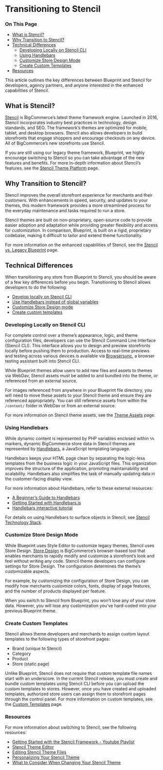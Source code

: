 # Transitioning to Stencil

<div class="otp" id="no-index">

### On This Page
- [What is Stencil?](#what-is-stencil)
- [Why Transition to Stencil?](#why-transition-to-stencil?)
- [Technical Differences](#technical-differences)
  - [Developing Locally on Stencil CLI](#developing-locally-on-stencil-cli)
  - [Using Handlebars](#using-handlebars)
  - [Customize Store Design Mode](#customize-store-design-mode)
  - [Create Custom Templates](#create-custom-templates)
- [Resources](#resources)

</div>

This article outlines the key differences between Blueprint and Stencil for developers, agency partners, and anyone interested in the enhanced capabilities of Stencil.

##  What is Stencil?

[Stencil](https://developer.bigcommerce.com/stencil-docs/getting-started/about-stencil) is BigCommerce’s latest theme framework engine. Launched in 2016, Stencil incorporates industry best practices in technology, design standards, and SEO. The framework’s themes are optimized for mobile, tablet, and desktop browsers. Stencil also allows developers to build storefronts that engage shoppers and encourage checkouts on any device. All of BigCommerce’s new storefronts use Stencil.

If you are still using our legacy theme framework, Blueprint, we highly encourage switching to Stencil so you can take advantage of the new features and benefits. For more in-depth information about Stencil’s features, see the [Stencil Theme Platform](https://support.bigcommerce.com/s/article/The-Stencil-Theme-Platform#features) page.

## Why Transition to Stencil?

Stencil improves the overall storefront experience for merchants and their customers. With enhancements in speed, security, and updates to your themes, this modern framework provides a more streamlined process for the everyday maintenance and tasks required to run a store.

Stencil themes are built on non-proprietary, open-source code to provide easier adoption and adaptation while providing greater flexibility and access for customization. In comparison, Blueprint, is built on a rigid, proprietary codebase, making it difficult to tailor and extend theme functionality.

For more information on the enhanced capabilities of Stencil, see the [Stencil vs. Legacy Blueprint](https://support.bigcommerce.com/s/article/The-Stencil-Theme-Platform#compare) page.

## Technical Differences

When transitioning any store from Blueprint to Stencil, you should be aware of a few key differences before you begin. Transitioning to Stencil allows developers to do the following:
- [Develop locally on Stencil CLI]()
- [Use Handlebars instead of global variables]()
- [Customize Store Design mode]()
- [Create custom templates]()


### Developing Locally on Stencil CLI

For complete control over a theme’s appearance, logic, and theme configuration files, developers can use the Stencil Command Line Interface (Stencil CLI). This interface allows you to design and preview storefronts locally before pushing them to production. Access to real-time previews and testing across various devices is available via [Browsersync](https://www.browsersync.io/), a browser testing assistant built into Stencil CLI.

While Blueprint themes allow users to add new files and assets to themes via WebDav, Stencil assets must be added to and bundled into the theme, or referenced from an external source.

For images referenced from anywhere in your Blueprint file directory, you will need to move these assets to your Stencil theme and ensure they are referenced appropriately. You can still reference assets from within the `/content/` folder in WebDav or from an external source.

For more information on Stencil theme assets, see the [Theme Assets](https://developer.bigcommerce.com/stencil-docs/storefront-customization/theme-assets) page.

### Using Handlebars

While dynamic content is represented by PHP variables enclosed within `%%` markers, dynamic BigCommerce store data in Stencil themes are represented by [Handlebars](https://handlebarsjs.com/), a JavaScript templating language.

Handlebars keeps your HTML page clean by separating the logic-less templates from the business logic in your JavaScript files. This organization improves the structure of the application, promoting maintainability and scalability. Handlebars also simplifies the task of manually updating data in the customer-facing display view.

For more information about Handlebars, refer to these external resources:
- [A Beginner’s Guide to Handlebars](https://www.sitepoint.com/a-beginners-guide-to-handlebars/)
- [Getting Started with Handlebars.js](http://blog.teamtreehouse.com/getting-started-with-handlebars-js)
- [Handlebars interactive tutorial](http://tryhandlebarsjs.com/)

For details on using Handlebars to surface objects in Stencil, see [Stencil Technology Stack](https://developer.bigcommerce.com/stencil-docs/getting-started/stencil-technology-stack).

### Customize Store Design Mode

While Blueprint uses Style Editor to customize legacy themes, Stencil uses Store Design. [Store Design](https://support.bigcommerce.com/s/article/Store-Design) is BigCommerce’s browser-based tool that enables merchants to rapidly modify and customize a storefront’s look and feel without writing any code. Stencil theme developers can configure settings for Store Design. The configuration determines the theme’s customizable aspects.

For example, by customizing the configuration of Store Design, you can modify how merchants customize colors, fonts, display of page features, and the number of products displayed per feature.

When you switch to Stencil from Blueprint, you won’t lose any of your store data. However, you will lose any customization you’ve hard-coded into your previous Blueprint theme.

### Create Custom Templates

Stencil allows theme developers and merchants to assign custom layout templates to the following types of storefront pages:
- Brand (unique to Stencil)
- Category
- Product
- Store (static page)

Unlike Blueprint, Stencil does not require that custom template file names start with an underscore. In the current Stencil release, you must create and bundle custom templates using Stencil CLI before you can upload the custom templates to stores. However, once you have created and uploaded templates, authorized store users can assign them to storefront pages through the control panel. For more information on custom templates, see the [Custom Templates](https://developer.bigcommerce.com/stencil-docs/storefront-customization/custom-templates) page.

### Resources

For more information about switching to Stencil, see the following resources:
- [Getting Started with the Stencil Framework - Youtube Playlist](https://www.youtube.com/watch?v=s5_GjU51h-w&list=PLwTYtMwfzbe7EZiIWPAmPtuwRHkY7BG-0&index=1)
- [Stencil Theme Editor](https://support.bigcommerce.com/s/article/Stencil-Themes)
- [Editing Stencil Theme Files](https://support.bigcommerce.com/s/article/Stencil-Themes#edit)
- [Personalizing Your Stencil Theme](https://support.bigcommerce.com/articles/Learning/Personalizing-your-New-Theme)
- [What to Consider When Changing Your Stencil Theme](https://support.bigcommerce.com/s/article/What-to-Consider-When-Changing-Your-Theme)
